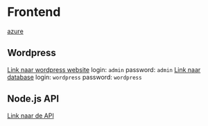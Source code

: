 # Frontend
[azure](https://dev.azure.com/anyvent/Frontend)

## Wordpress
[Link naar wordpress website](https://10.3.56.8:8081)
login: `admin`
password: `admin`
[Link naar database](https://10.3.56.8:8080)
login: `wordpress`
password: `wordpress`

## Node.js API
[Link naar de API](https://10.3.56.8:9000)
